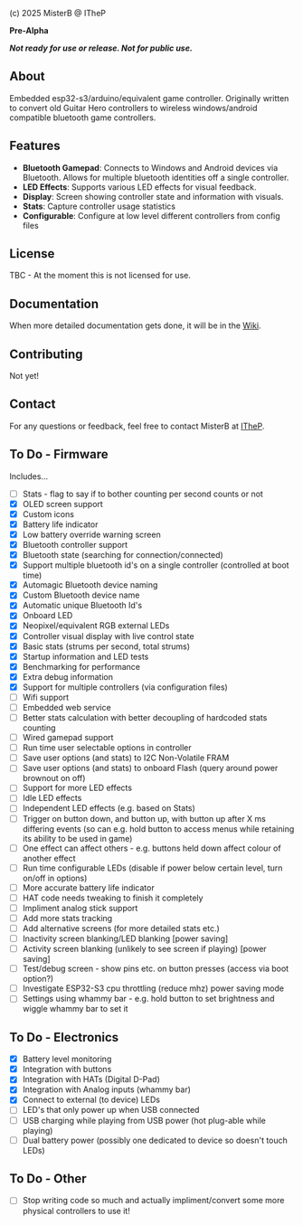 (c) 2025 MisterB @ ITheP

**Pre-Alpha**

***Not ready for use or release. Not for public use.***

## About
Embedded esp32-s3/arduino/equivalent game controller. Originally written to convert old Guitar Hero controllers to wireless windows/android compatible bluetooth game controllers.

## Features
- **Bluetooth Gamepad**: Connects to Windows and Android devices via Bluetooth. Allows for multiple bluetooth identities off a single controller.
- **LED Effects**: Supports various LED effects for visual feedback.
- **Display**: Screen showing controller state and information with visuals.
- **Stats**: Capture controller usage statistics
- **Configurable**: Configure at low level different controllers from config files
## License
TBC - At the moment this is not licensed for use.

## Documentation
When more detailed documentation gets done, it will be in the [Wiki](https://github.com/ITheP/GamePad/wiki).

## Contributing
Not yet!

## Contact
For any questions or feedback, feel free to contact MisterB at [ITheP](https://github.com/ITheP/GamePad/wiki).

## To Do - Firmware

Includes...

- [ ] Stats - flag to say if to bother counting per second counts or not
- [x] OLED screen support
- [x] Custom icons
- [x] Battery life indicator
- [x] Low battery override warning screen
- [x] Bluetooth controller support
- [x] Bluetooth state (searching for connection/connected)
- [x] Support multiple bluetooth id's on a single controller (controlled at boot time)
- [x] Automagic Bluetooth device naming
- [x] Custom Bluetooth device name
- [x] Automatic unique Bluetooth Id's
- [x] Onboard LED
- [x] Neopixel/equivalent RGB external LEDs
- [x] Controller visual display with live control state
- [x] Basic stats (strums per second, total strums)
- [x] Startup information and LED tests
- [x] Benchmarking for performance
- [x] Extra debug information
- [x] Support for multiple controllers (via configuration files)
- [ ] Wifi support
- [ ] Embedded web service
- [ ] Better stats calculation with better decoupling of hardcoded stats counting
- [ ] Wired gamepad support
- [ ] Run time user selectable options in controller
- [ ] Save user options (and stats) to I2C Non-Volatile FRAM
- [ ] Save user options (and stats) to onboard Flash (query around power brownout on off)
- [ ] Support for more LED effects
- [ ] Idle LED effects
- [ ] Independent LED effects (e.g. based on Stats)
- [ ] Trigger on button down, and button up, with button up after X ms differing events (so can e.g. hold button to access menus while retaining its ability to be used in game)
- [ ] One effect can affect others - e.g. buttons held down affect colour of another effect
- [ ] Run time configurable LEDs (disable if power below certain level, turn on/off in options)
- [ ] More accurate battery life indicator
- [ ] HAT code needs tweaking to finish it completely
- [ ] Impliment analog stick support
- [ ] Add more stats tracking
- [ ] Add alternative screens (for more detailed stats etc.)
- [ ] Inactivity screen blanking/LED blanking [power saving]
- [ ] Activity screen blanking (unlikely to see screen if playing) [power saving]
- [ ] Test/debug screen - show pins etc. on button presses (access via boot option?)
- [ ] Investigate ESP32-S3 cpu throttling (reduce mhz) power saving mode
- [ ] Settings using whammy bar - e.g. hold button to set brightness and wiggle whammy bar to set it
  
## To Do - Electronics

- [x] Battery level monitoring
- [x] Integration with buttons
- [X] Integration with HATs (Digital D-Pad)
- [X] Integration with Analog inputs (whammy bar)
- [X] Connect to external (to device) LEDs
- [ ] LED's that only power up when USB connected
- [ ] USB charging while playing from USB power (hot plug-able while playing)
- [ ] Dual battery power (possibly one dedicated to device so doesn't touch LEDs)

## To Do - Other

- [ ] Stop writing code so much and actually impliment/convert some more physical controllers to use it!


